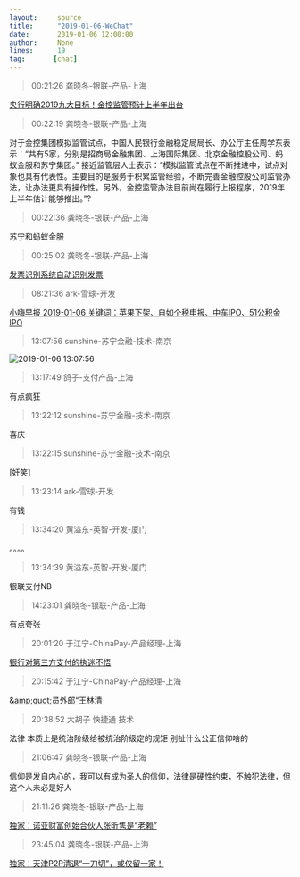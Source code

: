 ```yaml
---
layout:     source 
title:      "2019-01-06-WeChat"
date:       2019-01-06 12:00:00
author:     None
lines:      19 
tag:       [chat]
---
```

> 00:21:26  龚晓冬-银联-产品-上海  
   
[央行明确2019九大目标！金控监管预计上半年出台
](https://c.m.163.com/news/a/E4OLI6JK00258105.html?spss=newsapp)  
   
> 00:22:19  龚晓冬-银联-产品-上海  
   
对于金控集团模拟监管试点，中国人民银行金融稳定局局长、办公厅主任周学东表示：“共有5家，分别是招商局金融集团、上海国际集团、北京金融控股公司、蚂蚁金服和苏宁集团。”  接近监管层人士表示：“模拟监管试点在不断推进中，试点对象也具有代表性。主要目的是服务于积累监管经验，不断完善金融控股公司监管办法，让办法更具有操作性。另外，金控监管办法目前尚在履行上报程序，2019年上半年估计能够推出。”?  
   
> 00:22:36  龚晓冬-银联-产品-上海  
   
苏宁和蚂蚁金服  
   
> 00:25:02  龚晓冬-银联-产品-上海  
   
[发票识别系统自动识别发票
](https://c.m.163.com/news/a/E44H2BSQ0511EI5U.html?spss=newsapp)  
   
> 08:21:36  ark-雪球-开发  
   
[小嗨早报 2019-01-06 关键词：苹果下架、自如个税申报、中车IPO、51公积金IPO
](http://mp.weixin.qq.com/s?__biz=MzU4Mzc5NTAzNQ==&amp;amp;amp;mid=2247483738&amp;amp;amp;idx=1&amp;amp;amp;sn=de6b4967092ad504832d52298ddb69e3&amp;amp;amp;chksm=fda2e96ecad560786db5f034657b07fbf8c5724a3841617e335028001542f3e70241f9df3d3e&amp;amp;amp;mpshare=1&amp;amp;amp;scene=1&amp;amp;amp;srcid=0106KYnlAlWV5vNF0wLpbLtj#rd)  
   
> 13:07:56  sunshine-苏宁金融-技术-南京  
   
![2019-01-06 13:07:56](http://static.cocolian.cn/img/20190106_130756.png) 
   
> 13:17:49  鸽子-支付产品-上海  
   
有点疯狂  
   
> 13:22:12  sunshine-苏宁金融-技术-南京  
   
喜庆  
   
> 13:22:15  sunshine-苏宁金融-技术-南京  
   
[奸笑]  
   
> 13:23:14  ark-雪球-开发  
   
有钱  
   
> 13:34:20  黄溢东-英智-开发-厦门  
   
。。。。  
   
> 13:34:39  黄溢东-英智-开发-厦门  
   
银联支付NB  
   
> 14:23:01  龚晓冬-银联-产品-上海  
   
有点夸张  
   
> 20:01:20  于江宁-ChinaPay-产品经理-上海  
   
[银行对第三方支付的执迷不悟
](http://mp.weixin.qq.com/s?__biz=MjM5MTQ0NDEwMA==&amp;amp;amp;mid=2651576250&amp;amp;amp;idx=1&amp;amp;amp;sn=05356cb7c3abdfda06ba458c15b973e1&amp;amp;amp;chksm=bd4a0a518a3d8347a08baa847d440e68f07a3572e0d5317197b049c59745b75d95405252b6bb&amp;amp;amp;mpshare=1&amp;amp;amp;scene=1&amp;amp;amp;srcid=0106th5zIw0khiw5RIxDvr0I#rd)  
   
> 20:15:42  于江宁-ChinaPay-产品经理-上海  
   
[&amp;amp;quot;员外郎“王林清
](http://mp.weixin.qq.com/s?__biz=MTQzMjE1NjQwMQ==&amp;amp;amp;mid=2655553515&amp;amp;amp;idx=1&amp;amp;amp;sn=1ec50e0568dc94dd4b7fc4a72984ef18&amp;amp;amp;chksm=66df287551a8a163bdb48bd2a5ad99ea61c7d1aa9cd6e1f051306aa17fbdfcfcdfc7fa89eabd&amp;amp;amp;mpshare=1&amp;amp;amp;scene=1&amp;amp;amp;srcid=0106ZFlixdrFAiUywqZ0SiaQ#rd)  
   
> 20:38:52  大胡子 快捷通 技术  
   
法律 本质上是统治阶级给被统治阶级定的规矩 别扯什么公正信仰啥的  
   
> 21:06:47  龚晓冬-银联-产品-上海  
   
信仰是发自内心的，我可以有成为圣人的信仰，法律是硬性约束，不触犯法律，但这个人未必是好人  
   
> 21:11:26  龚晓冬-银联-产品-上海  
   
[独家：诺亚财富创始合伙人张昕隽是“老赖”
](https://c.m.163.com/news/a/E4R28B79052184FQ.html?spss=newsapp)  
   
> 23:45:04  龚晓冬-银联-产品-上海  
   
[独家：天津P2P清退“一刀切”，或仅留一家！
](https://c.m.163.com/news/a/E4S1TM6605394XJO.html?spss=newsapp)  
   
